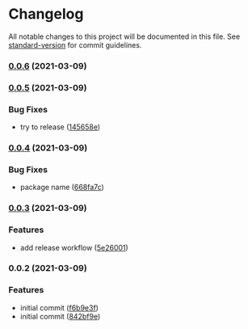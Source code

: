 # Changelog

All notable changes to this project will be documented in this file. See [standard-version](https://github.com/conventional-changelog/standard-version) for commit guidelines.

### [0.0.6](https://github.com/rogerchi/cdk-s3-bucketreplication/compare/v0.0.5...v0.0.6) (2021-03-09)

### [0.0.5](https://github.com/rogerchi/cdk-s3-bucketreplication/compare/v0.0.4...v0.0.5) (2021-03-09)


### Bug Fixes

* try to release ([145658e](https://github.com/rogerchi/cdk-s3-bucketreplication/commit/145658ed209ee3bd0df70e85933353726fec1b13))

### [0.0.4](https://github.com/rogerchi/cdk-s3-bucketreplication/compare/v0.0.3...v0.0.4) (2021-03-09)


### Bug Fixes

* package name ([668fa7c](https://github.com/rogerchi/cdk-s3-bucketreplication/commit/668fa7cb4fed903ef55832f5adbdd34a6fca5ad3))

### [0.0.3](https://github.com/rogerchi/cdk-s3-bucketreplication/compare/v0.0.2...v0.0.3) (2021-03-09)


### Features

* add release workflow ([5e26001](https://github.com/rogerchi/cdk-s3-bucketreplication/commit/5e26001cb1af907c19f8c7cd9427628ca8607c4d))

### 0.0.2 (2021-03-09)


### Features

* initial commit ([f6b9e3f](https://github.com/rogerchi/cdk-s3-bucketreplication/commit/f6b9e3fcea48e589ead9034fd2e8cbff5a425764))
* initial commit ([842bf9e](https://github.com/rogerchi/cdk-s3-bucketreplication/commit/842bf9e71597d10dcf8c7766437be8e0c0e362f5))
